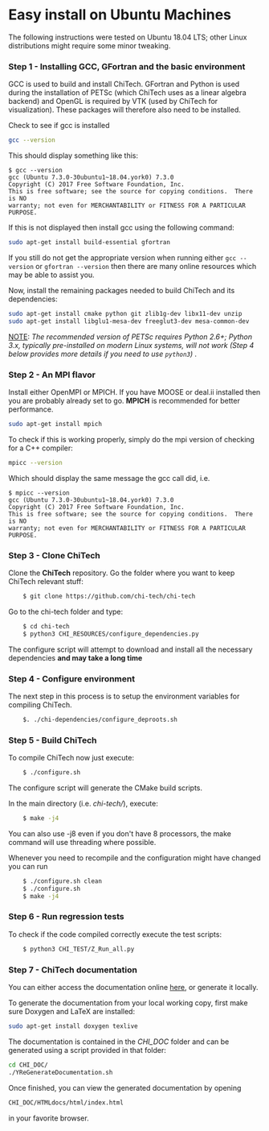 # Easy install on Ubuntu Machines

The following instructions were tested on Ubuntu 18.04 LTS; other Linux
distributions might require some minor tweaking.

### Step 1 - Installing GCC, GFortran and the basic environment

GCC is used to build and install ChiTech.
GFortran and Python is used during the installation of PETSc
(which ChiTech uses as a linear algebra backend) and
OpenGL is required by VTK (used by ChiTech for visualization).
These packages will therefore also need to be installed.

Check to see if gcc is installed

```bash
gcc --version
```

This should display something like this:

    $ gcc --version
    gcc (Ubuntu 7.3.0-30ubuntu1~18.04.york0) 7.3.0
    Copyright (C) 2017 Free Software Foundation, Inc.
    This is free software; see the source for copying conditions.  There is NO
    warranty; not even for MERCHANTABILITY or FITNESS FOR A PARTICULAR PURPOSE.

If this is not displayed then install gcc using the following command:

```bash
sudo apt-get install build-essential gfortran
```

If you still do not get the appropriate version when running either ``gcc --version``
or ``gfortran --version`` then there are many online resources which may be able to
assist you.

Now, install the remaining packages needed to build ChiTech and its dependencies:

```bash
sudo apt-get install cmake python git zlib1g-dev libx11-dev unzip
sudo apt-get install libglu1-mesa-dev freeglut3-dev mesa-common-dev
```

<u>NOTE</u>: *The recommended version of PETSc requires Python 2.6+; Python 3.x, typically
pre-installed on modern Linux systems, will not work (Step 4 below provides more
details if you need to use `python3`) .*

### Step 2 - An MPI flavor

Install either OpenMPI or MPICH. If you have MOOSE or deal.ii installed then you
are probably already set to go. **MPICH** is recommended for better performance.

```bash
sudo apt-get install mpich
```

To check if this is working properly, simply do the mpi version of checking for
a C++ compiler:

```bash
mpicc --version
```

Which should display the same message the gcc call did, i.e.

    $ mpicc --version
    gcc (Ubuntu 7.3.0-30ubuntu1~18.04.york0) 7.3.0
    Copyright (C) 2017 Free Software Foundation, Inc.
    This is free software; see the source for copying conditions.  There is NO
    warranty; not even for MERCHANTABILITY or FITNESS FOR A PARTICULAR PURPOSE.

### Step 3 - Clone ChiTech

Clone the **ChiTech** repository.  Go the folder where you want to keep ChiTech relevant stuff:
```bash
    $ git clone https://github.com/chi-tech/chi-tech
```

Go to the chi-tech folder and type:
```bash
    $ cd chi-tech
    $ python3 CHI_RESOURCES/configure_dependencies.py
```
The configure script will attempt to download and install all the necessary 
dependencies **and may take a long time**

### Step 4 - Configure environment

The next step in this process is to setup the environment variables for compiling
ChiTech.

```bash
    $. ./chi-dependencies/configure_deproots.sh
```


### Step 5 - Build ChiTech

To compile ChiTech now just execute:
```bash
    $ ./configure.sh
```
The configure script will generate the CMake build scripts.

In the main directory (i.e. *chi-tech/*), execute:
```bash
    $ make -j4
```

You can also use -j8 even if you don't have 8 processors, the make command
will use threading where possible.

Whenever you need to recompile and the configuration might have changed
you can run
```bash
    $ ./configure.sh clean
    $ ./configure.sh
    $ make -j4
```

### Step 6 - Run regression tests

To check if the code compiled correctly execute the test scripts:

```bash
    $ python3 CHI_TEST/Z_Run_all.py
```

### Step 7 - ChiTech documentation

You can either access the documentation online [here](https://chi-tech.github.io), or generate it locally.

To generate the documentation from your local working copy, first make sure
Doxygen and LaTeX are installed:

```bash
sudo apt-get install doxygen texlive
```

The documentation is contained in the *CHI_DOC* folder and can be generated
using a script provided in that folder:

```bash
cd CHI_DOC/
./YReGenerateDocumentation.sh
```

Once finished, you can view the generated documentation by opening

```bash
CHI_DOC/HTMLdocs/html/index.html
```

in your favorite browser.